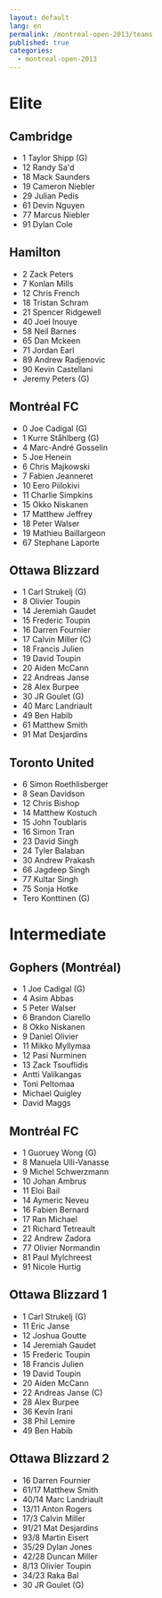 ```yaml
---
layout: default
lang: en
permalink: /montreal-open-2013/teams
published: true
categories:
  - montreal-open-2013
---
```


# Elite

## Cambridge

* 1	Taylor Shipp (G)
* 12	Randy Sa'd
* 18	Mack Saunders
* 19	Cameron Niebler
* 29	Julian Pedis
* 61	Devin Nguyen
* 77	Marcus Niebler
* 91	Dylan Cole

## Hamilton

* 2	Zack Peters
* 7	Konlan Mills
* 12	Chris French
* 18	Tristan Schram
* 21	Spencer Ridgewell
* 40	Joel Inouye
* 58	Neil Barnes
* 65	Dan Mckeen
* 71	Jordan Earl
* 89	Andrew Radjenovic
* 90	Kevin Castellani
* 	Jeremy Peters (G)

## Montréal FC

* 0	Joe Cadigal (G)
* 1	Kurre Ståhlberg (G)
* 4	Marc-André Gosselin
* 5	Joe Henein
* 6	Chris Majkowski
* 7	Fabien Jeanneret
* 10	Eero Piilokivi
* 11	Charlie Simpkins
* 15	Okko Niskanen
* 17	Matthew Jeffrey
* 18	Peter Walser
* 19	Mathieu Baillargeon
* 67	Stephane Laporte

## Ottawa Blizzard

* 1	Carl Strukelj (G)
* 8	Olivier Toupin
* 14	Jeremiah Gaudet  
* 15	Frederic Toupin
* 16	Darren Fournier  
* 17	Calvin Miller (C)
* 18	Francis Julien  
* 19	David Toupin
* 20	Aiden McCann
* 22	Andreas Janse  
* 28	Alex Burpee  
* 30	JR Goulet (G)
* 40	Marc Landriault
* 49	Ben Habib
* 61	Matthew Smith
* 91	Mat Desjardins

## Toronto United

* 6	Simon Roethlisberger
* 8	Sean Davidson
* 12	Chris Bishop
* 14	Matthew Kostuch
* 15	John Toublaris
* 16	Simon Tran
* 23	David Singh
* 24	Tyler Balaban
* 30	Andrew Prakash
* 66	Jagdeep Singh
* 77	Kultar  Singh
* 75	Sonja Hotke
* 	Tero Konttinen (G)


# Intermediate

## Gophers (Montréal)

* 1	Joe Cadigal (G)
* 4	Asim Abbas
* 5	Peter Walser
* 6	Brandon Ciarello
* 8	Okko Niskanen
* 9	Daniel Olivier
* 11	Mikko Myllymaa
* 12	Pasi Nurminen
* 13	Zack Tsouflidis
* 	Antti Valikangas
* 	Toni Peltomaa
* 	Michael Quigley
* 	David Maggs


## Montréal FC

* 1	Guoruey Wong (G)
* 8	Manuela Ulli-Vanasse
* 9	Michel Schwerzmann
* 10	Johan Ambrus
* 11	Eloi Bail
* 14	Aymeric Neveu
* 16	Fabien Bernard
* 17	Ran Michael
* 21	Richard Tetreault
* 22	Andrew Zadora
* 77	Olivier Normandin
* 81	Paul Mylchreest
* 91	Nicole Hurtig

## Ottawa Blizzard 1

* 1	Carl Strukelj (G)
* 11	Eric Janse
* 12	Joshua Goutte
* 14	Jeremiah Gaudet
* 15	Frederic Toupin
* 18	Francis Julien
* 19	David Toupin
* 20	Aiden McCann
* 22	Andreas Janse (C)
* 28	Alex Burpee
* 36	Kevin Irani
* 38	Phil Lemire
* 49	Ben Habib

## Ottawa Blizzard 2

* 16	Darren Fournier
* 61/17	Matthew Smith
* 40/14	Marc Landriault
* 13/11	Anton Rogers
* 17/3	Calvin Miller
* 91/21	Mat Desjardins
* 93/8	Martin Eisert
* 35/29	Dylan Jones
* 42/28	Duncan Miller
* 8/13	Olivier Toupin
* 34/23	Raka Bal
* 30	JR Goulet (G)
